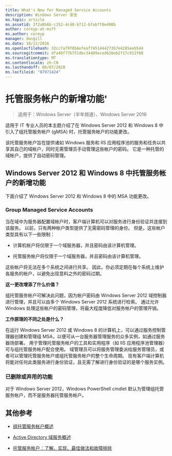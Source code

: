 ```yaml
---
title: What's New for Managed Service Accounts
description: Windows Server 安全
ms.topic: article
ms.assetid: 2f2a8b6b-c152-4c40-b712-bfabff0e408b
author: coreyp-at-msft
ms.author: coreyp
manager: dongill
ms.date: 10/12/2016
ms.openlocfilehash: 32cc7a79f8b6efeaf7451444273b7e4285eeb544
ms.sourcegitcommit: dfa48f77b751dbc34409aced628eb2f17c912f08
ms.translationtype: MT
ms.contentlocale: zh-CN
ms.lasthandoff: 08/07/2020
ms.locfileid: "87971424"
---
```

# <a name="what39s-new-for-managed-service-accounts"></a>托管服务帐户的新增功能&#39;

>适用于：Windows Server（半年频道）、Windows Server 2016

适用于 IT 专业人员的本主题介绍了在 Windows Server 2012 和 Windows 8 中引入了组托管服务帐户 (gMSA) 时，托管服务帐户的功能更改。

该托管服务帐户旨在提供诸如 Windows 服务和 IIS 应用程序池的服务和任务以共享其自己的域帐户，同时无需管理员手动管理这些帐户的密码。 它是一种托管的域帐户，提供了自动密码管理。

## <a name="whats-new-for-managed-service-accounts-in-windows-server-2012-and-windows-8"></a><a name="versions"></a>Windows Server 2012 和 Windows 8 中托管服务帐户的新增功能
下面介绍了 Windows Server 2012 和 Windows 8 中的 MSA 功能更改。

### <a name="group-managed-service-accounts"></a>Group Managed Service Accounts
当在域中为服务器配置域帐户时，客户端计算机可以对服务进行身份验证并连接到该服务。 以前，只有两种帐户类型提供了无需密码管理的身份。 但是，这些帐户类型具有以下一些限制：

-   计算机帐户将仅限于一个域服务器，并且密码由该计算机管理。

-   托管服务帐户将仅限于一个域服务器，并且密码由该计算机管理。

这些帐户将无法在多个系统之间进行共享。 因此，你必须定期在每个系统上维护各服务的帐户，以避免出现意料之外的密码过期。

**这一更改增添了什么价值？**

组托管服务帐户可解决此问题，因为帐户密码由 Windows Server 2012 域控制器进行管理，并且可以由多个 Windows Server 2012 系统进行检索。 通过允许 Windows 处理这些帐户的密码管理，将最大程度降低对服务帐户的管理开销。

**工作原理的不同之处是什么？**

在运行 Windows Server 2012 或 Windows 8 的计算机上，可以通过服务控制管理器创建和管理组 MSA，以便可从一台服务器管理服务的众多实例，如通过服务器场部署。 用于管理托管服务帐户的工具和实用程序（如 IIS 应用程序池管理器）可与组托管服务帐户配合使用。 域管理员可以将服务管理委派给服务管理员，或者可以管理托管服务帐户或组托管服务帐户的整个生命周期。 现有客户端计算机将能对任何此类服务进行身份验证，且无需了解进行身份验证的是哪个服务实例。

### <a name="removed-or-deprecated-functionality"></a><a name="interoperability"></a>已删除或弃用的功能
对于 Windows Server 2012，Windows PowerShell cmdlet 默认为管理组托管服务帐户，而不是服务器托管服务帐户。

## <a name="additional-references"></a>其他参考

-   [组托管服务帐户概述](group-managed-service-accounts-overview.md)

-   [Active Directory 域服务概述](active-directory-domain-services-overview.md)

-   [托管服务帐户：了解、实现、最佳做法和故障排除](https://techcommunity.microsoft.com/t5/ask-the-directory-services-team/managed-service-accounts-understanding-implementing-best/ba-p/397009)


